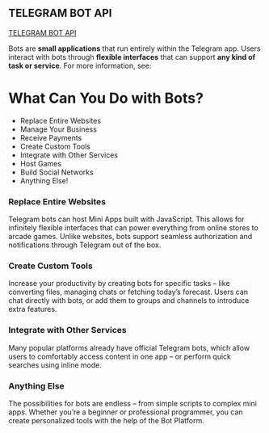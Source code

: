 ## TELEGRAM BOT API

[TELEGRAM BOT API](https://core.telegram.org/bots)

<p>Bots are <strong>small applications</strong> that run entirely within the Telegram app. Users interact with bots through <strong>flexible interfaces</strong> that can support <strong>any kind of task or service</strong>. For more information, see:</p>

<h1>What Can You Do with Bots?</h1>
<ul>
<li>Replace Entire Websites</li>
<li>Manage Your Business</li>
<li>Receive Payments</li>
<li>Create Custom Tools</li>
<li>Integrate with Other Services</li>
<li>Host Games</li>
<li>Build Social Networks</li>
<li>Anything Else!</li>
</ul>

<h3>Replace Entire Websites</h3>
<p>
Telegram bots can host Mini Apps built with JavaScript. This allows for infinitely flexible interfaces that can power everything from online stores to arcade games. Unlike websites, bots support seamless authorization and notifications through Telegram out of the box.
</p>

<h3>Create Custom Tools</h3>
<p>
Increase your productivity by creating bots for specific tasks – like converting files, managing chats or fetching today’s forecast. Users can chat directly with bots, or add them to groups and channels to introduce extra features.
</p>

<h3>Integrate with Other Services</h3>
<p>
Many popular platforms already have official Telegram bots, which allow users to comfortably access content in one app – or perform quick searches using inline mode.
</p>

<h3>Anything Else</h3>
<p>
The possibilities for bots are endless – from simple scripts to complex mini apps. Whether you’re a beginner or professional programmer, you can create personalized tools with the help of the Bot Platform.
</p>
